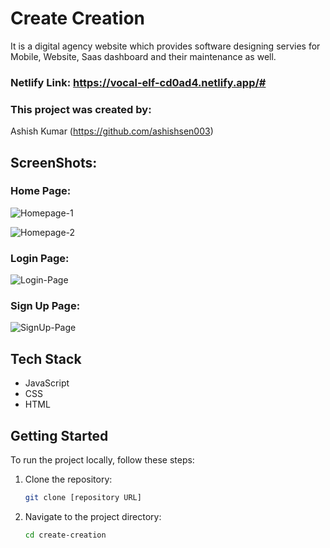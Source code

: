 # Create Creation

It is a digital agency website which provides software designing servies for Mobile, Website, Saas dashboard and their maintenance as well.

### Netlify Link: https://vocal-elf-cd0ad4.netlify.app/#

### This project was created by:
Ashish Kumar (https://github.com/ashishsen003)

## ScreenShots:
### Home Page:
![Homepage-1](https://github.com/ashishsen003/crabby-whistle-3208/assets/112822104/7ca7500c-6f18-4465-ac64-0d821191388d)

![Homepage-2](https://github.com/ashishsen003/crabby-whistle-3208/assets/112822104/a1359195-0327-4192-9507-b4af30349f58)

### Login Page:
![Login-Page](https://github.com/ashishsen003/crabby-whistle-3208/assets/112822104/81e3d8d9-ed52-43b7-8bf2-5ea91e3db3ce)

### Sign Up Page:
![SignUp-Page](https://github.com/ashishsen003/crabby-whistle-3208/assets/112822104/7a098580-c0d1-44a8-bd7d-5dd55ca6222b)

## Tech Stack
- JavaScript
- CSS
- HTML

## Getting Started
To run the project locally, follow these steps:

1. Clone the repository:
   ```bash
   git clone [repository URL]
   ```

2. Navigate to the project directory:
   ```bash
   cd create-creation
   ```
